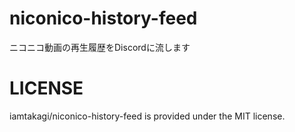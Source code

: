 # niconico-history-feed
ニコニコ動画の再生履歴をDiscordに流します

# LICENSE
iamtakagi/niconico-history-feed is provided under the MIT license.
